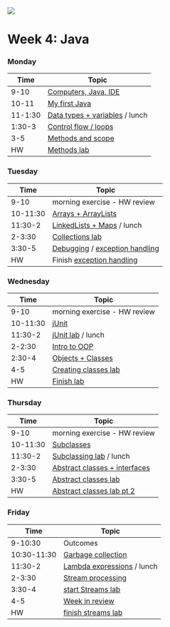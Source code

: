 ![](https://ga-dash.s3.amazonaws.com/production/assets/logo-9f88ae6c9c3871690e33280fcf557f33.png)

# Week 4: Java

### Monday

Time   |         Topic 
---    | --------------------- 
9-10   | [Computers, Java, IDE ](https://git.generalassemb.ly/sureshmelvinsigera/AMEX/tree/master/Week4/Lessons/1-Monday/1-Computers-and-Java-Lesson) 
10-11  | [My first Java](https://git.generalassemb.ly/sureshmelvinsigera/AMEX/tree/master/Week4/Lessons/1-Monday/2-My-First-Java-Lesson)
11-1:30 | [Data types + variables](https://git.generalassemb.ly/sureshmelvinsigera/AMEX/tree/master/Week4/Lessons/1-Monday/3-Data-Types-and-Variables-Lesson) / lunch
1:30-3 | [Control flow / loops](https://git.generalassemb.ly/sureshmelvinsigera/AMEX/tree/master/Week4/Lessons/1-Monday/4-Control-Flow-and-Loops-Lesson)
3-5    | [Methods and scope](https://git.generalassemb.ly/sureshmelvinsigera/AMEX/tree/master/Week4/Lessons/1-Monday/5-1Methods-and-Scope-Lesson)
HW     | [Methods lab](https://git.generalassemb.ly/sureshmelvinsigera/AMEX/tree/master/Week4/Lessons/1-Monday/5-2-Methods-and-Scope-Lab)

### Tuesday

Time     |         Topic 
---      | ----------------------
9-10     | morning exercise - HW review
10-11:30 | [Arrays + ArrayLists](https://git.generalassemb.ly/sureshmelvinsigera/AMEX/tree/master/Week4/Lessons/2-Tuesday/1-Arrays-Arraylists-Lesson)
11:30-2  | [LinkedLists + Maps](https://git.generalassemb.ly/sureshmelvinsigera/AMEX/tree/master/Week4/Lessons/2-Tuesday/2-Linkedlists-Maps-Lesson) / lunch
2-3:30   | [Collections lab](https://git.generalassemb.ly/sureshmelvinsigera/AMEX/tree/master/Week4/Lessons/2-Tuesday/3-Organizing-Information-Lab)
3:30-5   | [Debugging](https://git.generalassemb.ly/sureshmelvinsigera/AMEX/tree/master/Week4/Lessons/2-Tuesday/4-Debugging-Lesson) / [exception handling](https://git.generalassemb.ly/sureshmelvinsigera/AMEX/tree/master/Week4/Lessons/2-Tuesday/5-Exception-Handling-Lesson)
HW       | Finish [exception handling ](https://git.generalassemb.ly/sureshmelvinsigera/AMEX/tree/master/Week4/Lessons/2-Tuesday/5-Exception-Handling-Lesson)

### Wednesday 

Time     |         Topic 
---      | ---------------------
9-10     | morning exercise - HW review
10-11:30 | [jUnit](https://git.generalassemb.ly/sureshmelvinsigera/AMEX/tree/master/Week4/Lessons/3-Wednesday/2-jUnit-Testing-Lesson)
11:30-2  | [jUnit lab](https://git.generalassemb.ly/sureshmelvinsigera/AMEX/tree/master/Week4/Lessons/3-Wednesday/3-jUnit-Lab) / lunch
2-2:30   | [Intro to OOP](https://git.generalassemb.ly/sureshmelvinsigera/AMEX/tree/master/Week4/Lessons/3-Wednesday/4-Intro%20to%20OOP)
2:30-4   | [Objects + Classes ](https://git.generalassemb.ly/sureshmelvinsigera/AMEX/tree/master/Week4/Lessons/3-Wednesday/5-Objects-and-Classes)
4-5      | [Creating classes lab](https://git.generalassemb.ly/sureshmelvinsigera/AMEX/tree/master/Week4/Lessons/3-Wednesday/6-Creating-Classes-Lab)
HW       | [Finish lab](https://git.generalassemb.ly/sureshmelvinsigera/AMEX/tree/master/Week4/Lessons/3-Wednesday/6-Creating-Classes-Lab)

### Thursday

Time     |         Topic 
---      | ----------------------
9-10     | morning exercise - HW review
10-11:30 | [Subclasses](https://git.generalassemb.ly/sureshmelvinsigera/AMEX/tree/master/Week4/Lessons/4-Thursday/1-Subclasses-Lesson)
11:30-2  | [Subclassing lab](https://git.generalassemb.ly/sureshmelvinsigera/AMEX/tree/master/Week4/Lessons/4-Thursday/2-Subclassing-Lab) / lunch
2-3:30   | [Abstract classes + interfaces](https://git.generalassemb.ly/sureshmelvinsigera/AMEX/tree/master/Week4/Lessons/4-Thursday/3-Abstract-Classes-Interfaces-Lesson)
3:30-5   | [Abstract classes lab ](https://git.generalassemb.ly/sureshmelvinsigera/AMEX/tree/master/Week4/Lessons/4-Thursday/4-Inheritance-Abstraction-Lab)
HW       | [Abstract classes lab pt 2](https://git.generalassemb.ly/sureshmelvinsigera/AMEX/tree/master/Week4/Lessons/4-Thursday/5-Inheritance-Household-Lab)

### Friday

Time        |      Topic 
---         | ----------------
9-10:30     | Outcomes
10:30-11:30 | [Garbage collection](https://git.generalassemb.ly/sureshmelvinsigera/AMEX/tree/master/Week4/Lessons/5-Friday/1-Garbage-Collection)
11:30-2     | [Lambda expressions](https://git.generalassemb.ly/sureshmelvinsigera/AMEX/tree/master/Week4/Lessons/5-Friday/2-Lambda-Expressions) / lunch
2-3:30      | [Stream processing](https://git.generalassemb.ly/sureshmelvinsigera/AMEX/tree/master/Week4/Lessons/5-Friday/3-Stream-Processing)
3:30-4      | [start Streams lab](https://git.generalassemb.ly/sureshmelvinsigera/AMEX/tree/master/Week4/Lessons/5-Friday/6-Start-Streams-Lab)
4-5         | [Week in review](https://git.generalassemb.ly/sureshmelvinsigera/AMEX/tree/master/Week4/Lessons/5-Friday/7-Week-in-Review)
HW          | [finish streams lab](https://git.generalassemb.ly/sureshmelvinsigera/AMEX/tree/master/Week4/Lessons/5-Friday/8-Finish-Streams-Lab)


